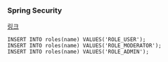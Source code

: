 ### Spring Security

[링크](https://www.bezkoder.com/spring-boot-jwt-authentication/)

```
INSERT INTO roles(name) VALUES('ROLE_USER');
INSERT INTO roles(name) VALUES('ROLE_MODERATOR');
INSERT INTO roles(name) VALUES('ROLE_ADMIN');
```

